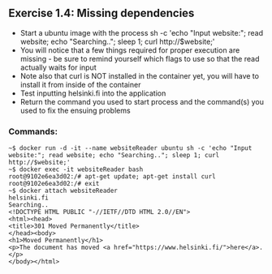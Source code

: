## Exercise 1.4: Missing dependencies

- Start a ubuntu image with the process sh -c 'echo "Input website:"; read website; echo "Searching.."; sleep 1; curl http://$website;'
- You will notice that a few things required for proper execution are missing - be sure to remind yourself which flags to use so that the read actually waits for input
- Note also that curl is NOT installed in the container yet, you will have to install it from inside of the container
- Test inputting helsinki.fi into the application
- Return the command you used to start process and the command(s) you used to fix the ensuing problems

### Commands:

```console
~$ docker run -d -it --name websiteReader ubuntu sh -c 'echo "Input website:"; read website; echo "Searching.."; sleep 1; curl http://$website;'
~$ docker exec -it websiteReader bash
root@9102e6ea3d02:/# apt-get update; apt-get install curl
root@9102e6ea3d02:/# exit
~$ docker attach websiteReader
helsinki.fi
Searching..
<!DOCTYPE HTML PUBLIC "-//IETF//DTD HTML 2.0//EN">
<html><head>
<title>301 Moved Permanently</title>
</head><body>
<h1>Moved Permanently</h1>
<p>The document has moved <a href="https://www.helsinki.fi/">here</a>.</p>
</body></html>

```

